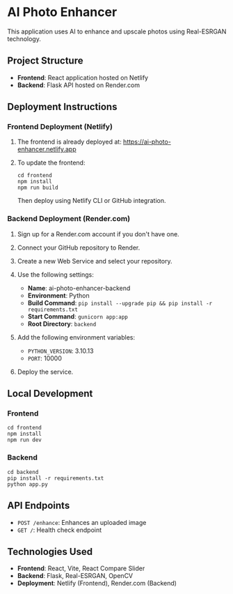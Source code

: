 # AI Photo Enhancer

This application uses AI to enhance and upscale photos using Real-ESRGAN technology.

## Project Structure

- **Frontend**: React application hosted on Netlify
- **Backend**: Flask API hosted on Render.com

## Deployment Instructions

### Frontend Deployment (Netlify)

1. The frontend is already deployed at: https://ai-photo-enhancer.netlify.app

2. To update the frontend:
   ```
   cd frontend
   npm install
   npm run build
   ```
   Then deploy using Netlify CLI or GitHub integration.

### Backend Deployment (Render.com)

1. Sign up for a Render.com account if you don't have one.

2. Connect your GitHub repository to Render.

3. Create a new Web Service and select your repository.

4. Use the following settings:
   - **Name**: ai-photo-enhancer-backend
   - **Environment**: Python
   - **Build Command**: `pip install --upgrade pip && pip install -r requirements.txt`
   - **Start Command**: `gunicorn app:app`
   - **Root Directory**: `backend`

5. Add the following environment variables:
   - `PYTHON_VERSION`: 3.10.13
   - `PORT`: 10000

6. Deploy the service.

## Local Development

### Frontend
```
cd frontend
npm install
npm run dev
```

### Backend
```
cd backend
pip install -r requirements.txt
python app.py
```

## API Endpoints

- `POST /enhance`: Enhances an uploaded image
- `GET /`: Health check endpoint

## Technologies Used

- **Frontend**: React, Vite, React Compare Slider
- **Backend**: Flask, Real-ESRGAN, OpenCV
- **Deployment**: Netlify (Frontend), Render.com (Backend)
